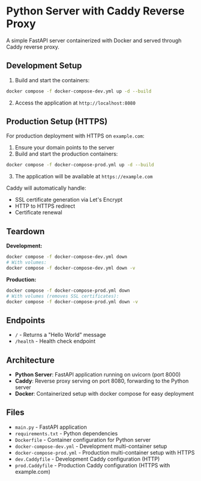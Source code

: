 # Python Server with Caddy Reverse Proxy

A simple FastAPI server containerized with Docker and served through Caddy reverse proxy.

## Development Setup

1. Build and start the containers:
```bash
docker compose -f docker-compose-dev.yml up -d --build
```

2. Access the application at `http://localhost:8080`

## Production Setup (HTTPS)

For production deployment with HTTPS on `example.com`:

1. Ensure your domain points to the server
2. Build and start the production containers:
```bash
docker compose -f docker-compose-prod.yml up -d --build
```

3. The application will be available at `https://example.com`

Caddy will automatically handle:
- SSL certificate generation via Let's Encrypt
- HTTP to HTTPS redirect
- Certificate renewal

## Teardown

**Development:**
```bash
docker compose -f docker-compose-dev.yml down
# With volumes:
docker compose -f docker-compose-dev.yml down -v
```

**Production:**
```bash
docker compose -f docker-compose-prod.yml down
# With volumes (removes SSL certificates):
docker compose -f docker-compose-prod.yml down -v
```

## Endpoints

- `/` - Returns a "Hello World" message
- `/health` - Health check endpoint

## Architecture

- **Python Server**: FastAPI application running on uvicorn (port 8000)
- **Caddy**: Reverse proxy serving on port 8080, forwarding to the Python server
- **Docker**: Containerized setup with docker compose for easy deployment

## Files

- `main.py` - FastAPI application
- `requirements.txt` - Python dependencies
- `Dockerfile` - Container configuration for Python server
- `docker-compose-dev.yml` - Development multi-container setup
- `docker-compose-prod.yml` - Production multi-container setup with HTTPS
- `dev.Caddyfile` - Development Caddy configuration (HTTP)
- `prod.Caddyfile` - Production Caddy configuration (HTTPS with example.com)

